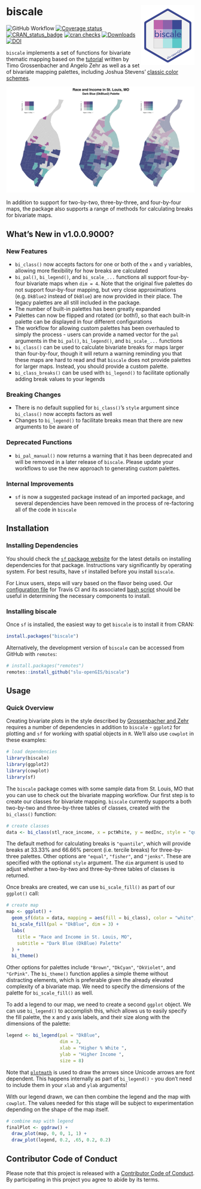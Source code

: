 
<!-- README.md is generated from README.Rmd. Please edit that file -->

# biscale <img src="man/figures/logo.png" align="right" />

![GitHub
Workflow](https://github.com/slu-openGIS/biscale/actions/workflows/R-CMD-check.yaml/badge.svg)
[![Coverage
status](https://codecov.io/gh/slu-openGIS/biscale/branch/main/graph/badge.svg)](https://codecov.io/github/slu-openGIS/biscale?branch=main)
[![CRAN_status_badge](http://www.r-pkg.org/badges/version/biscale)](https://cran.r-project.org/package=biscale)
[![cran
checks](https://cranchecks.info/badges/worst/biscale)](https://cran.r-project.org/web/checks/check_results_biscale.html)
[![Downloads](http://cranlogs.r-pkg.org/badges/biscale?color=brightgreen)](http://www.r-pkg.org/pkg/biscale)
[![DOI](https://zenodo.org/badge/183024212.svg)](https://zenodo.org/badge/latestdoi/183024212)

`biscale` implements a set of functions for bivariate thematic mapping
based on the
[tutorial](https://timogrossenbacher.ch/2019/04/bivariate-maps-with-ggplot2-and-sf/)
written by Timo Grossenbacher and Angelo Zehr as well as a set of
bivariate mapping palettes, including Joshua Stevens’ [classic color
schemes](http://www.joshuastevens.net/cartography/make-a-bivariate-choropleth-map/).

![](man/figures/biscale.001.jpeg)

In addition to support for two-by-two, three-by-three, and four-by-four
maps, the package also supports a range of methods for calculating
breaks for bivariate maps.

## What’s New in v1.0.0.9000?

### New Features

-   `bi_class()` now accepts factors for one or both of the `x` and `y`
    variables, allowing more flexibility for how breaks are calculated
-   `bi_pal()`, `bi_legend()`, and `bi_scale_...` functions all support
    four-by-four bivariate maps when `dim = 4`. Note that the original
    five palettes do not support four-by-four mapping, but very close
    approximations (e.g. `DkBlue2` instead of `DkBlue`) are now provided
    in their place. The legacy palettes are all still included in the
    package.
-   The number of built-in palettes has been greatly expanded
-   Palettes can now be flipped and rotated (or both!), so that each
    built-in palette can be displayed in four different configurations
-   The workflow for allowing custom palettes has been overhauled to
    simply the process - users can provide a named vector for the `pal`
    arguments in the `bi_pal()`, `bi_legend()`, and `bi_scale_...`
    functions
-   `bi_class()` can be used to calculate bivariate breaks for maps
    larger than four-by-four, though it will return a warning reminding
    you that these maps are hard to read and that `biscale` does not
    provide palettes for larger maps. Instead, you should provide a
    custom palette.
-   `bi_class_breaks()` can be used with `bi_legend()` to facilitate
    optionally adding break values to your legends

### Breaking Changes

-   There is no default supplied for `bi_class()`’s `style` argument
    since `bi_class()` now accepts factors as well
-   Changes to `bi_legend()` to facilitate breaks mean that there are
    new arguments to be aware of

### Deprecated Functions

-   `bi_pal_manual()` now returns a warning that it has been deprecated
    and will be removed in a later release of `biscale`. Please update
    your workflows to use the new approach to generating custom
    palettes.

### Internal Improvements

-   `sf` is now a suggested package instead of an imported package, and
    several dependencies have been removed in the process of
    re-factoring all of the code in `biscale`

## Installation

### Installing Dependencies

You should check the [`sf` package
website](https://r-spatial.github.io/sf/) for the latest details on
installing dependencies for that package. Instructions vary
significantly by operating system. For best results, have `sf` installed
before you install `biscale`.

For Linux users, steps will vary based on the flavor being used. Our
[configuration
file](https://github.com/slu-openGIS/biscale/blob/master/.travis.yml)
for Travis CI and its associated [bash
script](https://github.com/slu-openGIS/biscale/blob/master/.travis/install.sh)
should be useful in determining the necessary components to install.

### Installing biscale

Once `sf` is installed, the easiest way to get `biscale` is to install
it from CRAN:

``` r
install.packages("biscale")
```

Alternatively, the development version of `biscale` can be accessed from
GitHub with `remotes`:

``` r
# install.packages("remotes")
remotes::install_github("slu-openGIS/biscale")
```

## Usage

### Quick Overview

Creating bivariate plots in the style described by [Grossenbacher and
Zehr](https://timogrossenbacher.ch/2019/04/bivariate-maps-with-ggplot2-and-sf/)
requires a number of dependencies in addition to `biscale` - `ggplot2`
for plotting and `sf` for working with spatial objects in `R`. We’ll
also use `cowplot` in these examples:

``` r
# load dependencies
library(biscale)
library(ggplot2)
library(cowplot)
library(sf)
```

The `biscale` package comes with some sample data from St. Louis, MO
that you can use to check out the bivariate mapping workflow. Our first
step is to create our classes for bivariate mapping. `biscale` currently
supports a both two-by-two and three-by-three tables of classes, created
with the `bi_class()` function:

``` r
# create classes
data <- bi_class(stl_race_income, x = pctWhite, y = medInc, style = "quantile", dim = 3)
```

The default method for calculating breaks is `"quantile"`, which will
provide breaks at 33.33% and 66.66% percent (i.e. tercile breaks) for
three-by-three palettes. Other options are `"equal"`, `"fisher"`, and
`"jenks"`. These are specified with the optional `style` argument. The
`dim` argument is used to adjust whether a two-by-two and three-by-three
tables of classes is returned.

Once breaks are created, we can use `bi_scale_fill()` as part of our
`ggplot()` call:

``` r
# create map
map <- ggplot() +
  geom_sf(data = data, mapping = aes(fill = bi_class), color = "white", size = 0.1, show.legend = FALSE) +
  bi_scale_fill(pal = "DkBlue", dim = 3) +
  labs(
    title = "Race and Income in St. Louis, MO",
    subtitle = "Dark Blue (DkBlue) Palette"
  ) +
  bi_theme()
```

Other options for palettes include `"Brown"`, `"DkCyan"`, `"DkViolet"`,
and `"GrPink"`. The `bi_theme()` function applies a simple theme without
distracting elements, which is preferable given the already elevated
complexity of a bivariate map. We need to specify the dimensions of the
palette for `bi_scale_fill()` as well.

To add a legend to our map, we need to create a second `ggplot` object.
We can use `bi_legend()` to accomplish this, which allows us to easily
specify the fill palette, the x and y axis labels, and their size along
with the dimensions of the palette:

``` r
legend <- bi_legend(pal = "DkBlue",
                    dim = 3,
                    xlab = "Higher % White ",
                    ylab = "Higher Income ",
                    size = 8)
```

Note that
[`plotmath`](https://stat.ethz.ch/R-manual/R-devel/library/grDevices/html/plotmath.html)
is used to draw the arrows since Unicode arrows are font dependent. This
happens internally as part of `bi_legend()` - you don’t need to include
them in your `xlab` and `ylab` arguments!

With our legend drawn, we can then combine the legend and the map with
`cowplot`. The values needed for this stage will be subject to
experimentation depending on the shape of the map itself.

``` r
# combine map with legend
finalPlot <- ggdraw() +
  draw_plot(map, 0, 0, 1, 1) +
  draw_plot(legend, 0.2, .65, 0.2, 0.2)
```

## Contributor Code of Conduct

Please note that this project is released with a [Contributor Code of
Conduct](https://slu-opengis.github.io/biscale/CODE_OF_CONDUCT.html). By
participating in this project you agree to abide by its terms.
